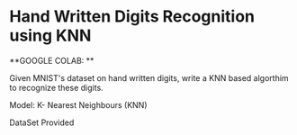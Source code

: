 # Hand Written Digits Recognition using KNN 

**GOOGLE COLAB: **

Given MNIST's dataset on hand written digits, write a KNN based algorthim to recognize these digits.

Model: K- Nearest Neighbours (KNN) 

DataSet Provided 
